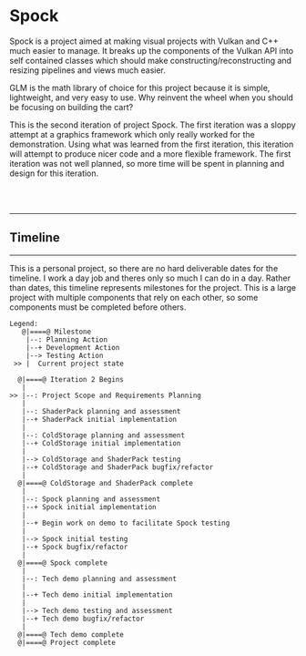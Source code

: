 # Spock
Spock is a project aimed at making visual projects with Vulkan and C++ much easier to manage. 
It breaks up the components of the Vulkan API into self contained classes which should make constructing/reconstructing and resizing pipelines and views much easier. 

GLM is the math library of choice for this project because it is simple, lightweight, and very easy to use. Why reinvent the wheel when you should be focusing on building the cart?

This is the second iteration of project Spock. The first iteration was a sloppy attempt at a graphics framework which only really worked for the demonstration. Using what was learned from the first iteration, this iteration will attempt to produce nicer code and a more flexible framework. The first iteration was not well planned, so more time will be spent in planning and design for this iteration. 

<br/>
<br/>

---
## Timeline
---
This is a personal project, so there are no hard deliverable dates for the timeline. I work a day job and theres only so much I can do in a day. Rather than dates, this timeline represents milestones for the project. This is a large project with multiple components that rely on each other, so some components must be completed before others. 

```
Legend:
   @|====@ Milestone
    |--: Planning Action
	|--+ Development Action
	|--> Testing Action
 >> |  Current project state
```

```
  @|====@ Iteration 2 Begins  
   |
>> |--: Project Scope and Requirements Planning
   |
   |--: ShaderPack planning and assessment
   |--+ ShaderPack initial implementation
   |
   |--: ColdStorage planning and assessment
   |--+ ColdStorage initial implementation
   |
   |--> ColdStorage and ShaderPack testing
   |--+ ColdStorage and ShaderPack bugfix/refactor
   |
  @|====@ ColdStorage and ShaderPack complete
   |
   |--: Spock planning and assessment
   |--+ Spock initial implementation
   |
   |--+ Begin work on demo to facilitate Spock testing
   |
   |--> Spock initial testing
   |--+ Spock bugfix/refactor
   |
  @|====@ Spock complete
   |
   |--: Tech demo planning and assessment
   |
   |--+ Tech demo initial implementation
   |
   |--> Tech demo testing and assessment
   |--+ Tech demo bugfix/refactor
   |
  @|====@ Tech demo complete
  @|====@ Project complete
```
